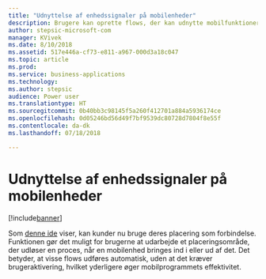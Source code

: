 ```yaml
---
title: "Udnyttelse af enhedssignaler på mobilenheder"
description: Brugere kan oprette flows, der kan udnytte mobilfunktioner som geografisk indhegning.
author: stepsic-microsoft-com
manager: KVivek
ms.date: 8/10/2018
ms.assetid: 517e446a-cf73-e811-a967-000d3a18c047
ms.topic: article
ms.prod: 
ms.service: business-applications
ms.technology: 
ms.author: stepsic
audience: Power user
ms.translationtype: HT
ms.sourcegitcommit: 0b40bb3c98145f5a260f412701a884a5936174ce
ms.openlocfilehash: 0d05246bd56d49f7bf9539dc80728d7804f8e55f
ms.contentlocale: da-dk
ms.lasthandoff: 07/18/2018

---
```

# <a name="leverage-device-signals-on-mobile-devices"></a>Udnyttelse af enhedssignaler på mobilenheder


[!include[banner](../../includes/banner.md)]

Som [denne ide](https://powerusers.microsoft.com/t5/Flow-Ideas/Microsoft-Forms-Trigger-Geo-Fencing/idi-p/69825) viser, kan kunder nu bruge deres placering som forbindelse. Funktionen gør det muligt for brugerne at udarbejde et placeringsområde, der udløser en proces, når en mobilenhed bringes ind i eller ud af det. Det betyder, at visse flows udføres automatisk, uden at det kræver brugeraktivering, hvilket yderligere øger mobilprogrammets effektivitet.

